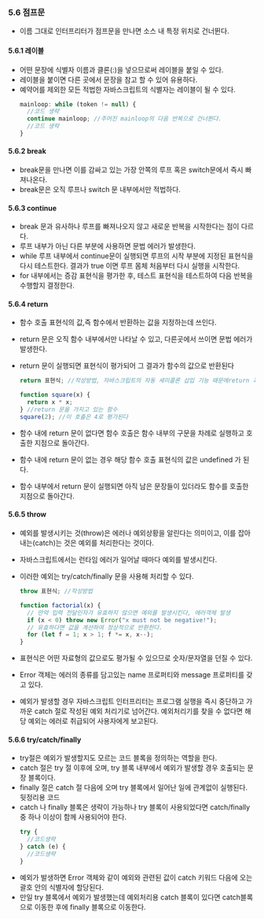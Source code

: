 ### 5.6 점프문

- 이름 그대로 인터프리터가 점프문을 만나면 소스 내 특정 위치로 건너뛴다.

#### 5.6.1 레이블

- 어떤 문장에 식별자 이름과 클론(:)을 넣으므로써 레이블을 붙일 수 있다.
- 레이블을 붙이면 다른 곳에서 문장을 참고 할 수 있어 유용하다.
- 예약어를 제외한 모든 적법한 자바스크립트의 식별자는 레이블이 될 수 있다.
  ```js
  mainloop: while (token != null) {
    //코드 생략
    continue mainloop; //주어진 mainloop의 다음 반복으로 건너뛴다.
    //코드 생략
  }
  ```

#### 5.6.2 break

- break문을 만나면 이를 감싸고 있는 가장 안쪽의 루프 혹은 switch문에서 즉시 빠져나온다.
- break문은 오직 루프나 switch 문 내부에서만 적법하다.

#### 5.6.3 continue

- break 문과 유사하나 루프를 빠져나오지 않고 새로운 반복을 시작한다는 점이 다르다.
- 루프 내부가 아닌 다른 부분에 사용하면 문법 에러가 발생한다.
- while 루프 내부에서 continue문이 실행되면 루프의 시작 부분에 지정된 표현식을 다시 테스트한다.
  결과가 true 이면 루프 몸체 처음부터 다시 실행을 시작한다.
- for 내부에서는 증감 표현식을 평가한 후, 테스트 표현식을 테스트하여 다음 반복을 수행할지 결정한다.

#### 5.6.4 return

- 함수 호출 표현식의 값,즉 함수에서 반환하는 값을 지정하는데 쓰인다.
- return 문은 오직 함수 내부에서만 나타날 수 있고, 다른곳에서 쓰이면 문법 에러가 발생한다.
- return 문이 실행되면 표현식이 평가되어 그 결과가 함수의 값으로 반환된다

  ```js
  return 표현식; //작성방법, 자바스크립트의 자동 세미콜론 삽입 기능 때문에return 과 표현식 사이에 줄바꿈을 하면 안된다.

  function square(x) {
    return x * x;
  } //return 문을 가지고 있는 함수
  square(2); //이 호출은 4로 평가된다
  ```

- 함수 내에 return 문이 없다면 함수 호출은 함수 내부의 구문을 차례로 실행하고 호출한 지점으로 돌아간다.
- 함수 내에 return 문이 없는 경우 해당 함수 호출 표현식의 값은 undefined 가 된다.
- 함수 내부에서 return 문이 실행되면 아직 남은 문장들이 있더라도 함수를 호출한 지점으로 돌아간다.

#### 5.6.5 throw

- 예외를 발생시키는 것(throw)은 에러나 예외상황을 알린다는 의미이고, 이를 잡아내는(catch)는 것은 예외를 처리한다는 것이다.
- 자바스크립트에서는 런타임 에러가 일어날 때마다 예외를 발생시킨다.
- 이러한 예외는 try/catch/finally 문을 사용해 처리할 수 있다.

  ```js
  throw 표현식; //작성방법

  function factorial(x) {
    // 만약 입력 전달인자가 유효하지 않으면 예외를 발생시킨다, 에러객체 발생
    if (x < 0) throw new Error("x must not be negative!");
    // 유효하다면 값을 계산하여 정상적으로 반환한다.
    for (let f = 1; x > 1; f *= x, x--);
  }
  ```

- 표현식은 어떤 자료형의 값으로도 평가될 수 있으므로 숫자/문자열을 던질 수 있다.
- Error 객체는 에러의 종류를 담고있는 name 프로퍼티와 message 프로퍼티를 갖고 있다.
- 예외가 발생할 경우 자바스크립트 인터프리터는 프로그램 실행을 즉시 중단하고 가까운 catch 절로 작성된 예외 처리기로 넘어간다.
  예외처리기를 찾을 수 없다면 해당 예외는 에러로 취급되어 사용자에게 보고된다.

#### 5.6.6 try/catch/finally

- try절은 예외가 발생할지도 모르는 코드 블록을 정의하는 역할을 한다.
- catch 절은 try 절 이후에 오며, try 블록 내부에서 예외가 발생할 경우 호출되는 문장 블록이다.
- finally 절은 catch 절 다음에 오며 try 블록에서 일어난 일에 관계없이 실행된다. 뒷정리용 코드
- catch 나 finally 블록은 생략이 가능하나 try 블록이 사용되었다면 catch/finally 중 하나 이상이 함께 사용되어야 한다.
  ```js
  try {
    //코드생략
  } catch (e) {
    //코드생략
  }
  ```
- 예외가 발생하면 Error 객체와 같이 예외와 관련된 값이 catch 키워드 다음에 오는 괄호 안의 식별자에 할당된다.
- 만일 try 블록에서 예외가 발생했는데 예외처리용 catch 블록이 있다면 catch블록으로 이동한 후에 finally 블록으로 이동한다.
